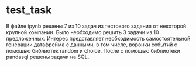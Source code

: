 # test_task
В файле ipynb решены 7 из 10 задач из тестового задания от некоторой крупной компании. Было необходимо решить 3 задачи из 10 предложенных. 
Интерес представляет необходимость самостоятельной генерации датафрейма с данными, в том числе, воронки событий с помощью библиотек random и choice.
После с помощью библиотеки pandasql решены задачи на SQL.
